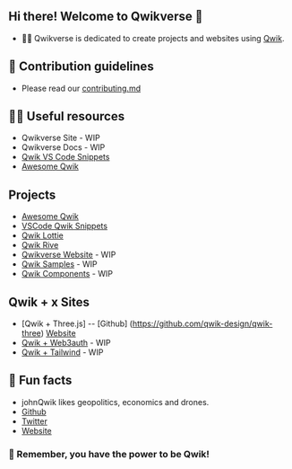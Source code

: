 ## Hi there! Welcome to Qwikverse 👋

- 🙋‍♀️ Qwikverse is dedicated to create projects and websites using [Qwik](https://qwik.builder.io/).

## 🌈 Contribution guidelines
- Please read our [contributing.md](/contributing.md)

## 👩‍💻 Useful resources
- Qwikverse Site - WIP
- Qwikverse Docs - WIP
- [Qwik VS Code Snippets](https://marketplace.visualstudio.com/items?itemName=johnreemar.vscode-qwik-snippets)
- [Awesome Qwik](https://github.com/qwik-design/awesome-qwik)

## Projects
- [Awesome Qwik](https://github.com/qwik-design/awesome-qwik)
- [VSCode Qwik Snippets](https://github.com/qwik-design/vscode-qwik-snippets)
- [Qwik Lottie](https://github.com/qwik-design/qwik-lottie)
- [Qwik Rive](https://github.com/qwik-design/qwik-rive)
- [Qwikverse Website](https://github.com/qwik-design/qwik-land) - WIP
- [Qwik Samples](https://github.com/qwik-design/qwik-samples) - WIP
- [Qwik Components](https://github.com/qwik-design/qwik-components) - WIP


## Qwik + x Sites
- [Qwik + Three.js]
-- [Github] (https://github.com/qwik-design/qwik-three) [Website](https://johnqwik.netlify.app/)
- [Qwik + Web3auth](https://github.com/qwik-design/qwik-web3) - WIP
- [Qwik + Tailwind](https://github.com/qwik-design/qwik-wind) - WIP


## 🍿 Fun facts
- johnQwik likes geopolitics, economics and drones.
- [Github](https://github.com/reemardelarosa)
- [Twitter](https://twitter.com/johnreemarx)
- [Website](https://johnqwik.com)

### 🧙 Remember, you have the power to be Qwik!
